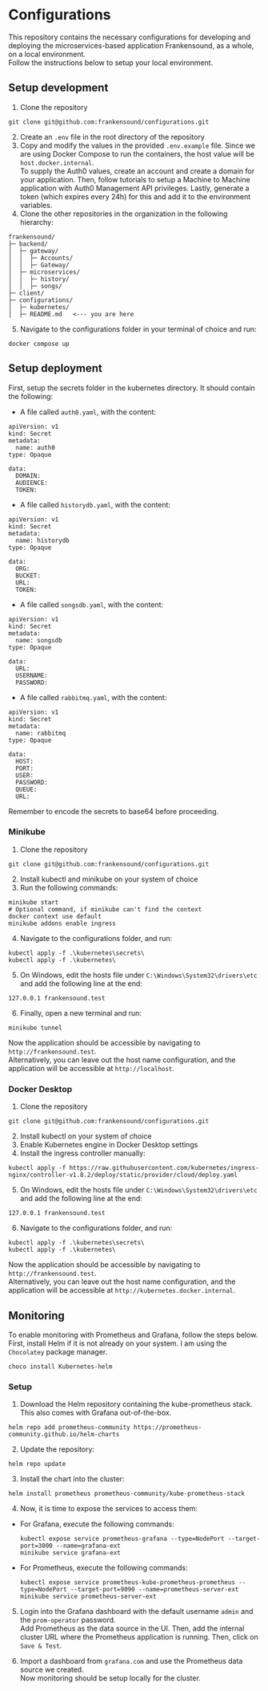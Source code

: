 # Configurations

This repository contains the necessary configurations for developing and deploying the microservices-based application Frankensound, as a whole, on a local environment.  
Follow the instructions below to setup your local environment.

## Setup development
1. Clone the repository
```
git clone git@github.com:frankensound/configurations.git
```
2. Create an  ``` .env ``` file in the root directory of the repository
3. Copy and modify the values in the provided ```.env.example``` file. Since we are using Docker Compose to run the containers, the host value will be ```host.docker.internal```.  
To supply the Auth0 values, create an account and create a domain for your application. Then, follow tutorials to setup a Machine to Machine application with Auth0 Management API privileges. Lastly, generate a token (which expires every 24h) for this and add it to the environment variables.
4. Clone the other repositories in the organization in the following hierarchy:
```
frankensound/
├─ backend/
│  ├─ gateway/
│  │  ├─ Accounts/
│  │  ├─ Gateway/
│  ├─ microservices/
│  │  ├─ history/
│  │  ├─ songs/
├─ client/
├─ configurations/
│  ├─ kubernetes/
│  ├─ README.md   <--- you are here
```
5. Navigate to the configurations folder in your terminal of choice and run:
```
docker compose up
```
## Setup deployment
First, setup the secrets folder in the kubernetes directory. It should contain the following:
- A file called ```auth0.yaml```, with the content:
```
apiVersion: v1
kind: Secret
metadata:
  name: auth0
type: Opaque

data:
  DOMAIN:
  AUDIENCE:
  TOKEN:
```
- A file called ```historydb.yaml```, with the content:
```
apiVersion: v1
kind: Secret
metadata:
  name: historydb
type: Opaque

data:
  ORG:
  BUCKET:
  URL:
  TOKEN:
```
- A file called ```songsdb.yaml```, with the content:
```
apiVersion: v1
kind: Secret
metadata:
  name: songsdb
type: Opaque

data:
  URL:
  USERNAME:
  PASSWORD:
```
- A file called ```rabbitmq.yaml```, with the content:
```
apiVersion: v1
kind: Secret
metadata:
  name: rabbitmq
type: Opaque

data:
  HOST:
  PORT:
  USER:
  PASSWORD:
  QUEUE:
  URL:
```
Remember to encode the secrets to base64 before proceeding.
### Minikube
1. Clone the repository
```
git clone git@github.com:frankensound/configurations.git
```
2. Install kubectl and minikube on your system of choice
3. Run the following commands:
```
minikube start
# Optional command, if minikube can't find the context
docker context use default 
minikube addons enable ingress
```
4. Navigate to the configurations folder, and run:
```
kubectl apply -f .\kubernetes\secrets\
kubectl apply -f .\kubernetes\
```
5. On Windows, edit the hosts file under ```C:\Windows\System32\drivers\etc``` and add the following line at the end:
```
127.0.0.1 frankensound.test
```
6. Finally, open a new terminal and run:
```
minikube tunnel
```
Now the application should be accessible by navigating to ```http://frankensound.test```.  
Alternatively, you can leave out the host name configuration, and the application will be accessible at ```http://localhost```.
### Docker Desktop
1. Clone the repository
```
git clone git@github.com:frankensound/configurations.git
```
2. Install kubectl on your system of choice
3. Enable Kubernetes engine in Docker Desktop settings
4. Install the ingress controller manually:
```
kubectl apply -f https://raw.githubusercontent.com/kubernetes/ingress-nginx/controller-v1.8.2/deploy/static/provider/cloud/deploy.yaml
```
5. On Windows, edit the hosts file under ```C:\Windows\System32\drivers\etc``` and add the following line at the end:
```
127.0.0.1 frankensound.test
```
6. Navigate to the configurations folder, and run:
```
kubectl apply -f .\kubernetes\secrets\
kubectl apply -f .\kubernetes\
```
Now the application should be accessible by navigating to ```http://frankensound.test```.  
Alternatively, you can leave out the host name configuration, and the application will be accessible at ```http://kubernetes.docker.internal```.

## Monitoring
To enable monitoring with Prometheus and Grafana, follow the steps below.  
First, install Helm if it is not already on your system. I am using the ```Chocolatey``` package manager.
```
choco install Kubernetes-helm
```
### Setup

1. Download the Helm repository containing the kube-prometheus stack. This also comes with Grafana out-of-the-box.
```
helm repo add prometheus-community https://prometheus-community.github.io/helm-charts
```
2. Update the repository:
```
helm repo update
```
3. Install the chart into the cluster:
```
helm install prometheus prometheus-community/kube-prometheus-stack
```
4. Now, it is time to expose the services to access them:
- For Grafana, execute the following commands:
  ```
  kubectl expose service prometheus-grafana --type=NodePort --target-port=3000 --name=grafana-ext
  minikube service grafana-ext
  ```
- For Prometheus, execute the following commands:
  ```
  kubectl expose service prometheus-kube-prometheus-prometheus --type=NodePort --target-port=9090 --name=prometheus-server-ext
  minikube service prometheus-server-ext
  ```
5. Login into the Grafana dashboard with the default username ```admin``` and the ```prom-operator``` password.  
Add Prometheus as the data source in the UI. Then, add the internal cluster URL where the Prometheus application is running. Then, click on ```Save & Test```. 

6. Import a dashboard from ```grafana.com``` and use the Prometheus data source we created.  
Now monitoring should be setup locally for the cluster.